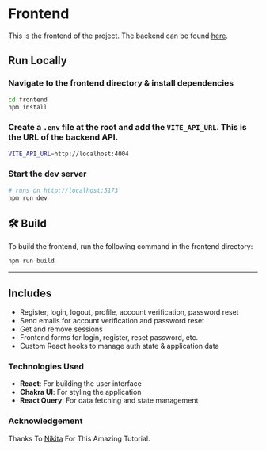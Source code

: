 # Frontend

This is the frontend of the project. The backend can be found [here](https://github.com/zishaxn/Auth-Project-Backend).

## Run Locally

### Navigate to the frontend directory & install dependencies

```bash
cd frontend
npm install
```

### Create a `.env` file at the root and add the `VITE_API_URL`. This is the URL of the backend API.

```bash
VITE_API_URL=http://localhost:4004
```

### Start the dev server

```bash
# runs on http://localhost:5173
npm run dev
```

## 🛠️ Build

To build the frontend, run the following command in the frontend directory:

```bash
npm run build
```

---

## Includes

- Register, login, logout, profile, account verification, password reset
- Send emails for account verification and password reset
- Get and remove sessions
- Frontend forms for login, register, reset password, etc.
- Custom React hooks to manage auth state & application data

### Technologies Used

- **React**: For building the user interface
- **Chakra UI**: For styling the application
- **React Query**: For data fetching and state management

### Acknowledgement
Thanks To [Nikita](https://github.com/nikitapryymak) For This Amazing Tutorial.
